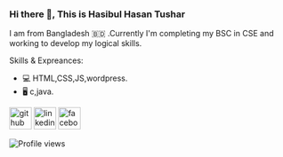 ### Hi there 👋, This is Hasibul Hasan Tushar
 I am from Bangladesh 🇧🇩 .Currently I'm completing my BSC in CSE and working to develop my logical skills.

Skills & Expreances:      
* 💻 HTML,CSS,JS,wordpress.     
* 🖥️ c,java.



[<img src='https://cdn.jsdelivr.net/npm/simple-icons@3.0.1/icons/github.svg' alt='github' height='40'>](https://github.com/HH-Tushar)  [<img src='https://cdn.jsdelivr.net/npm/simple-icons@3.0.1/icons/linkedin.svg' alt='linkedin' height='40'>](https://www.linkedin.com/in/hasibul-hasan-tushar-57632b216/)  [<img src='https://cdn.jsdelivr.net/npm/simple-icons@3.0.1/icons/facebook.svg' alt='facebook' height='40'>](https://www.facebook.com/hasibul.hasan.tushar.5)  

![Profile views](https://gpvc.arturio.dev/HH-Tushar)  
